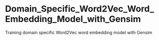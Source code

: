 # Domain_Specific_Word2Vec_Word_Embedding_Model_with_Gensim
Training domain specific Word2Vec word embedding model with Gensim
